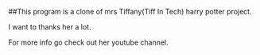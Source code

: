 ##This program is a clone of mrs Tiffany(Tiff In Tech) harry potter project.

I want to thanks her a lot.

For more info go check out her youtube channel.
